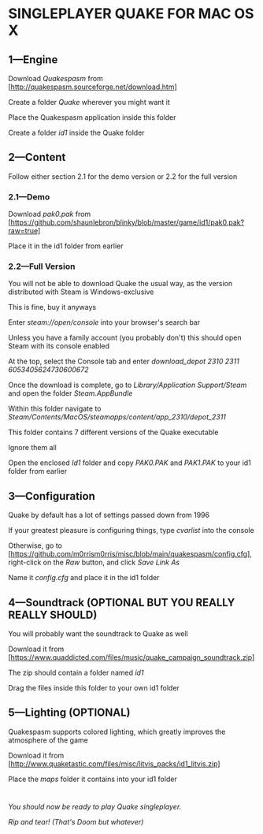 # SINGLEPLAYER QUAKE FOR MAC OS X

## 1—Engine

Download *Quakespasm* from [http://quakespasm.sourceforge.net/download.htm]

Create a folder *Quake* wherever you might want it

Place the Quakespasm application inside this folder

Create a folder *id1* inside the Quake folder



## 2—Content

Follow either section 2.1 for the demo version or 2.2 for the full version



### 2.1—Demo

Download *pak0.pak* from [https://github.com/shaunlebron/blinky/blob/master/game/id1/pak0.pak?raw=true]

Place it in the id1 folder from earlier



### 2.2—Full Version

You will not be able to download Quake the usual way, as the version distributed with Steam is Windows-exclusive

This is fine, buy it anyways

Enter *steam://open/console* into your browser's search bar

Unless you have a family account (you probably don't) this should open Steam with its console enabled

At the top, select the Console tab and enter *download_depot 2310 2311 6053405624730600672*

Once the download is complete, go to *Library/Application Support/Steam* and open the folder *Steam.AppBundle*

Within this folder navigate to *Steam/Contents/MacOS/steamapps/content/app_2310/depot_2311*

This folder contains 7 different versions of the Quake executable

Ignore them all

Open the enclosed *Id1* folder and copy *PAK0.PAK* and *PAK1.PAK* to your id1 folder from earlier



## 3—Configuration

Quake by default has a lot of settings passed down from 1996

If your greatest pleasure is configuring things, type *cvarlist* into the console

Otherwise, go to [https://github.com/m0rrism0rris/misc/blob/main/quakespasm/config.cfg], right-click on the *Raw* button, and click *Save Link As*

Name it *config.cfg* and place it in the id1 folder


## 4—Soundtrack (OPTIONAL BUT YOU REALLY REALLY SHOULD)

You will probably want the soundtrack to Quake as well

Download it from [https://www.quaddicted.com/files/music/quake_campaign_soundtrack.zip]

The zip should contain a folder named *id1*

Drag the files inside this folder to your own id1 folder



## 5—Lighting (OPTIONAL)

Quakespasm supports colored lighting, which greatly improves the atmosphere of the game

Download it from [http://www.quaketastic.com/files/misc/litvis_packs/id1_litvis.zip]

Place the *maps* folder it contains into your id1 folder

# 

*You should now be ready to play Quake singleplayer.*

*Rip and tear! (That's Doom but whatever)*
